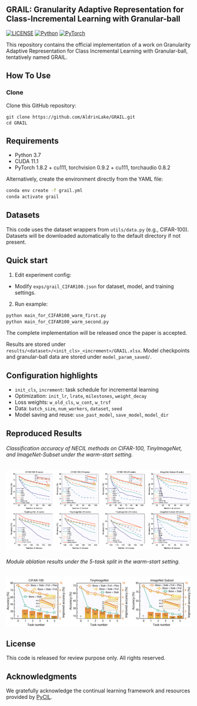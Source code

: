 ## GRAIL: Granularity Adaptive Representation for Class-Incremental Learning with Granular-ball

[![LICENSE](https://img.shields.io/badge/license-MIT-green?style=flat-square)](https://github.com/yaoyao-liu/class-incremental-learning/blob/master/LICENSE) [![Python](https://img.shields.io/badge/python-3.7-blue.svg?style=flat-square&logo=python&color=3776AB&logoColor=3776AB)](https://www.python.org/) [![PyTorch](https://img.shields.io/badge/pytorch-1.8-%237732a8?style=flat-square&logo=PyTorch&color=EE4C2C)](https://pytorch.org/)

This repository contains the official implementation of a work on Granularity Adaptive Representation for Class Incremental Learning with Granular-ball, tentatively named GRAIL.

## How To Use

### Clone

Clone this GitHub repository:

```
git clone https://github.com/AldrinLake/GRAIL.git
cd GRAIL
```

## Requirements

- Python 3.7
- CUDA 11.1
- PyTorch 1.8.2 + cu111, torchvision 0.9.2 + cu111, torchaudio 0.8.2

Alternatively, create the environment directly from the YAML file:

```bash
conda env create -f grail.yml
conda activate grail
```

## Datasets

This code uses the dataset wrappers from `utils/data.py` (e.g., CIFAR-100). Datasets will be downloaded automatically to the default directory if not present.

## Quick start

1) Edit experiment config:

- Modify `exps/grail_CIFAR100.json` for dataset, model, and training settings.

2) Run example:

```bash
python main_for_CIFAR100_warm_first.py
python main_for_CIFAR100_warm_second.py
```

The complete implementation will be released once the paper is accepted.

Results are stored under `results/<dataset>/<init_cls>_<increment>/GRAIL.xlsx`. Model checkpoints and granular-ball data are stored under `model_param_saved/`.

## Configuration highlights

- `init_cls`, `increment`: task schedule for incremental learning
- Optimization: `init_lr`, `lrate`, `milestones`, `weight_decay`
- Loss weights: `w_old_cls`, `w_cont`, `w_trsf`
- Data: `batch_size`, `num_workers`, `dataset`, `seed`
- Model saving and reuse: `use_past_model`, `save_model`, `model_dir`

## Reproduced Results

###### Classification accuracy of NECIL methods on CIFAR-100, TinyImageNet,  and ImageNet-Subset under the warm-start setting.

![1757494043064](image/README/1757494043064.png)

###### Module ablation results under the 5-task split in the warm-start setting.

![1757494112149](image/README/1757494112149.png)

## License

This code is released for review purpose only. All rights reserved.

## Acknowledgments

We gratefully acknowledge the continual learning framework and resources provided by [PyCIL](https://github.com/LAMDA-CL/PyCIL).
